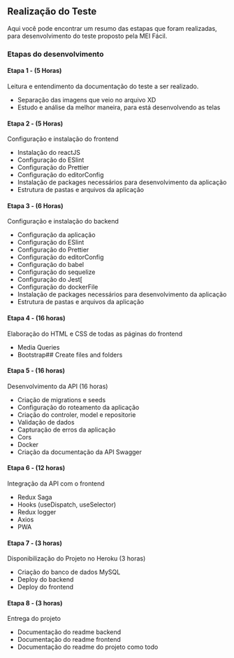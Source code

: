 ## Realização do Teste

Aqui você pode encontrar um resumo das estapas que foram realizadas, para desenvolvimento do teste proposto pela MEI Fácil.

### Etapas do desenvolvimento

#### Etapa 1 - (5 Horas)

Leitura e entendimento da documentação do teste a ser realizado.

- Separação das imagens que veio no arquivo XD
- Estudo e análise da melhor maneira, para está desenvolvendo as telas

#### Etapa 2 - (5 Horas)

Configuração e instalação do frontend

- Instalação do reactJS
- Configuração do ESlint
- Configuração do Prettier
- Configuração do editorConfig
- Instalação de packages necessários para desenvolvimento da aplicação
- Estrutura de pastas e arquivos da aplicação

#### Etapa 3 - (6 Horas)

Configuração e instalação do backend

- Configuração da aplicação
- Configuração do ESlint
- Configuração do Prettier
- Configuração do editorConfig
- Configuração do babel
- Configuração do sequelize
- Configuração do Jest[
- Configuração do dockerFile
- Instalação de packages necessários para desenvolvimento da aplicação
- Estrutura de pastas e arquivos da aplicação

#### Etapa 4 - (16 horas)

Elaboração do HTML e CSS de todas as páginas do frontend

- Media Queries
- Bootstrap## Create files and folders

#### Etapa 5 - (16 horas)

Desenvolvimento da API (16 horas)

- Criação de migrations e seeds
- Configuração do roteamento da aplicação
- Criação do controler, model e repositorie
- Validação de dados
- Capturação de erros da aplicação
- Cors
- Docker
- Criação da documentação da API Swagger

#### Etapa 6 - (12 horas)

Integração da API com o frontend

- Redux Saga
- Hooks (useDispatch, useSelector)
- Redux logger
- Axios
- PWA

#### Etapa 7 - (3 horas)

Disponibilização do Projeto no Heroku (3 horas)

- Criação do banco de dados MySQL
- Deploy do backend
- Deploy do frontend

#### Etapa 8 - (3 horas)

Entrega do projeto

- Documentação do readme backend
- Documentação do readme frontend
- Documentação do readme do projeto como todo
